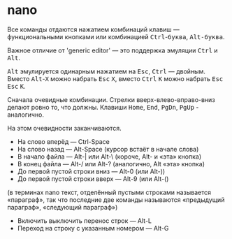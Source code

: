 # nano

Все команды отдаются нажатием комбинаций клавиш — функциональными кнопками или комбинацией <kbd>Ctrl</kbd>-<kbd>буква</kbd>, <kbd>Alt<kbd>-</kbd>буква</kbd>.

Важное отличие от 'generic editor' — это поддержка эмуляции <kbd>Ctrl</kbd> и <kbd>Alt</kbd>.

<kbd>Alt</kbd> эмулируется одинарным нажатием на <kbd>Esc</kbd>, <kbd>Ctrl</kbd> — двойным. Вместо <kbd>Alt</kbd>-<kbd>X</kbd> можно набрать <kbd>Esc</kbd> <kbd>X</kbd>, вместо <kbd>Ctrl</kbd> <kbd>K</kbd> можно набрать <kbd>Esc</kbd> <kbd>Esc</kbd> <kbd>K</kbd>.

Сначала очевидные комбинации. Стрелки вверх-влево-вправо-вниз делают ровно то, что должны. Клавиши <kbd>Home</kbd>, <kbd>End</kbd>, <kbd>PgDn</kbd>, <kbd>PgUp</kbd> - аналогично.

На этом очевидности заканчиваются.

- На слово вперёд — Ctrl-Space
- На слово назад — Alt-Space (курсор встаёт в начале слова)
- В начало файла — Alt-| или Alt-\ (короче, Alt- и «эта» кнопка)
- В конец файла — Alt-/ или Alt-? (аналогично, Alt «эта» кнопка)
- До первой пустой строки вниз — Alt-0 (или Alt-))
- До первой пустой строки вверх — Alt-9 (или Alt-()

(в терминах nano текст, отделённый пустыми строками называется «параграф», так что последние две команды называются «предыдущий параграф», «следующий параграф»)

- Включить выключить перенос строк — Alt-L
- Переход на строку с указанным номером — Alt-G
